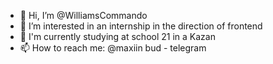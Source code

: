 - 👋 Hi, I’m @WilliamsCommando
- 👀 I’m interested in an internship in the direction of frontend
- 🌱 I'm currently studying at school 21 in a Kazan
- 📫 How to reach me: @maxiin bud - telegram

<!---
WilliamsCommando/WilliamsCommando is a ✨ special ✨ repository because its `README.md` (this file) appears on your GitHub profile.
You can click the Preview link to take a look at your changes.
--->
